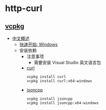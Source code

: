 # http-curl

## [vcpkg](https://github.com/microsoft/vcpkg)

- [中文概述](https://github.com/microsoft/vcpkg/blob/master/README_zh_CN.md)
    - [快速开始: Windows](https://github.com/microsoft/vcpkg/blob/master/README_zh_CN.md#%E5%BF%AB%E9%80%9F%E5%BC%80%E5%A7%8B-windows)
    - 安装依赖
        - 注意事项
            - 需要安装 Visual Studio 英文语言包
        - [curl](https://github.com/curl/curl)
            ```
            vcpkg install curl
            vcpkg install curl:x64-windows
            ```
        - [jsoncpp](https://github.com/open-source-parsers/jsoncpp)
            ```
            vcpkg install jsoncpp
            vcpkg install jsoncpp:x64-windows
            ```

